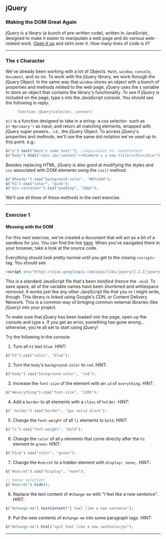 ## jQuery
### Making the DOM Great Again

jQuery is a library (a bunch of pre-written code), written in JavaScript, designed to make it easier to manipulate a web page and do various web-related work. [Open it up](https://code.jquery.com/jquery-2.1.1.js) and skim over it. How many lines of code is it?

---

### The `$` Character

We've already been working with a lot of Objects. `Math`, `window`, `console`, `document`, and so on. To work with the jQuery library, we work through the jQuery Object. In the same way that `window` stores an object with a bunch of properties and methods related to the web page, jQuery uses the `$` variable to store an object that contains the library's functionality. To see if jQuery is included on the page, type `$` into the JavaScript console. You should see the following in reply:

>`function jQuery(selector, context)`

`$()` is a function designed to take in a string- a css selector- such as `$('#primary')` as input, and return all matching elements, wrapped with jQuery super powers... _i.e._, the jQuery Object. To access jQuery's properties and methods, we'll use the same dot notation we've used up to this point. e.g.:

```javascript
$("p").text("Here's some text!"); //equivalent to .textContent
$("body").html("<div id='content'><h1>Here's a new title!</h1></div>"); //equivalent to .innerHTML
```

Besides replacing HTML, jQuery is also good at modifying the styles and `css` associated with DOM elements using the `css()` method:

```javascript
$("#header").css("background-color", "#07c4dd");
$("h1").css("color", "pink");
$("div.container").css("padding", "20px");
```

We'll use all three of these methods in the next exercise.

---

### Exercise 1
#### Messing with the DOM

For this next exercise, we've created a document that will act as a bit of a sandbox for you. You can find the link [here](https://savvycoders.com/class-slides/class-materials/week-2/module-4/jquery/jquery-selecting.html). When you've navigated there in your browser, take a look at the source code.

Everything should look pretty normal until you get to the closing `<script>` tag. You should see

```html
<script src="https://ajax.googleapis.com/ajax/libs/jquery/2.2.2/jquery.min.js"></script>
```

This is a standard JavaScript file that's been _minified_ (hence the `.min`). To save space, all of the variable names have been shortened and whitespace removed. It works just like any other JavaScript file that you or I might write, though. This library is linked using Google's _CDN_, or Content Delivery Network. This is a common way of bringing common external libraries (like jQuery) into your project.

To make sure that jQuery has been loaded into the page, open up the console and type `$`. If you get an error, something has gone wrong... otherwise, you're all set to start using jQuery!

Try the following in the console:

1. Turn all `h1` text `blue`. HINT:
```javascript
$("h1").css("color", "blue");
```
2. Turn the `body`'s `background-color` to `red`. HINT:
```javascript
$("body").css("background-color", "red");
```
3. Increase the `font-size` of the element with an `id` of `everything`. HINT:
```javascript
$("#everything").css("font-size", "120%");
```
4. Add a `border` to all elements with a `class` of `holder`. HINT:
```javascript
$(".holder").css("border", "2px solid black");
```
5. Change the `font-weight` of all `li` elements to `bold`. HINT:
```javascript
$("li").css("font-weight", "bold");
```
6. Change the `color` of all `p` elements that come directly after the `h1` element to `green`. HINT:
```javascript
$("h1+p").css("color", "green");
```
7. Change the `#secret` to a hidden element with `display: none;`. HINT:
```javascript
$("#secret").css("display", "none");

// bonus solution!
$("#secret").hide();
```
8. Replace the text content of `#change-me` with "I feel like a new sentence". HINT:
```javascript
$("#change-me").textContent("I feel like a new sentence");
```
9. Put the new contents of `#change-me` into some paragraph tags. HINT:
```javascript
$("#change-me").html("<p>I feel like a new sentence</p>");
```

---
